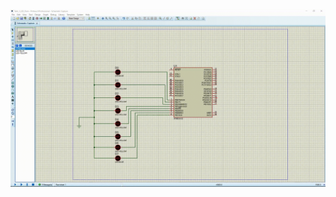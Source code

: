 <img align="center" alt="Simulation" width="800" src="https://github.com/MohamedNabil70/Mastering_Embedded_Systems_Diploma/blob/main/Unit7_MCU_Essential_Peripherals/Lesson%201%20GPIO/Section/Task_1_LED_Train/Task1_LED_Train.gif">
